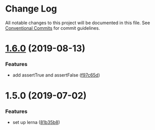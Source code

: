 # Change Log

All notable changes to this project will be documented in this file.
See [Conventional Commits](https://conventionalcommits.org) for commit guidelines.

# [1.6.0](https://github.com/minhloi/assert/compare/@ulangi/assert@1.5.0...@ulangi/assert@1.6.0) (2019-08-13)


### Features

* add assertTrue and assertFalse ([f97c65d](https://github.com/minhloi/assert/commit/f97c65d))





# 1.5.0 (2019-07-02)


### Features

* set up lerna ([81b35b8](https://github.com/minhloi/assert/commit/81b35b8))
